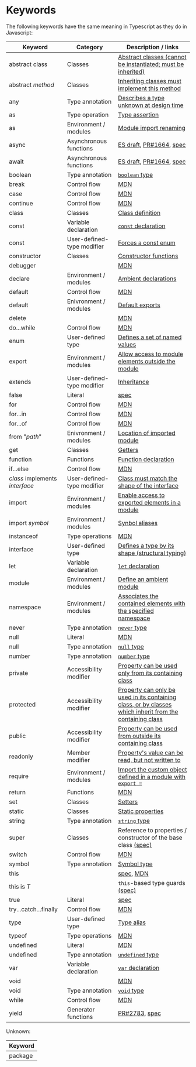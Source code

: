 # Keywords

The following keywords have the same meaning in Typescript as they do in Javascript:

Keyword | Category | Description / links
---|---|---
abstract class | Classes | [Abstract classes (cannot be instantiated; must be inherited)](Classes.md#abstract-classes)
abstract _method_ | Classes | [Inheriting classes must implement this method](Classes.md#abstract-classes)
any | Type annotation | [Describes a type unknown at design time](Basic%20Types.md#any)
as | Type operation | [Type assertion](Basic%20Types.md#type-assetions)
as | Environment / modules | [Module import renaming](Modules.md#import)
async | Asynchronous functions | [ES draft](http://tc39.github.io/ecmascript-asyncawait/), [PR#1664](https://github.com/Microsoft/TypeScript/issues/1664), [spec](https://github.com/Microsoft/TypeScript/blob/master/doc/spec.md#68-asynchronous-functions)
await | Asynchronous functions | [ES draft](http://tc39.github.io/ecmascript-asyncawait/), [PR#1664](https://github.com/Microsoft/TypeScript/issues/1664), [spec](https://github.com/Microsoft/TypeScript/blob/master/doc/spec.md#68-asynchronous-functions)
boolean | Type annotation | [`boolean` type](Basic%20Types.md#boolean)
break | Control flow | [MDN](https://developer.mozilla.org/en-US/docs/Web/JavaScript/Reference/Statements/break)
case | Control flow | [MDN](https://developer.mozilla.org/en-US/docs/Web/JavaScript/Reference/Statements/switch)
continue | Control flow | [MDN](https://developer.mozilla.org/en-US/docs/Web/JavaScript/Reference/Statements/continue)
class | Classes | [Class definition](Classes.md)
const | Variable declaration | [`const` declaration](Variable%20Declarations.md#const-declarations)
const | User-defined-type modifier | [Forces a const enum](Enums.md)
constructor | Classes | [Constructor functions](Classes.md#constructor-functions)
debugger | | [MDN](https://developer.mozilla.org/en-US/docs/Web/JavaScript/Reference/Statements/debugger)
declare | Environment / modules | [Ambient declarations](https://github.com/Microsoft/TypeScript/blob/master/doc/spec.md#12-ambients)
default | Control flow | [MDN](https://developer.mozilla.org/en-US/docs/Web/JavaScript/Reference/Statements/default)
default | Enivronment / modules | [Default exports](Modules.md#default-exports)
delete | | [MDN](https://developer.mozilla.org/en-US/docs/Web/JavaScript/Reference/Operators/delete)
do...while | Control flow | [MDN](https://developer.mozilla.org/en-US/docs/Web/JavaScript/Reference/Statements/do...while)
enum | User-defined type | [Defines a set of named values](Enums.md)
export | Environment / modules | [Allow access to module elements outside the module](Modules.md#export)
extends | User-defined-type modifier | [Inheritance](Classes.md#inheritance)
false | Literal | [spec](https://github.com/Microsoft/TypeScript/blob/master/doc/spec.md#322-the-boolean-type)
for | Control flow | [MDN](https://developer.mozilla.org/en-US/docs/Web/JavaScript/Reference/Statements/for)
for...in | Control flow | [MDN](https://developer.mozilla.org/en-US/docs/Web/JavaScript/Reference/Statements/for...in)
for...of | Control flow | [MDN](https://developer.mozilla.org/en-US/docs/Web/JavaScript/Reference/Statements/for...of)
from "_path_" | Enivronment / modules | [Location of imported module](Modules.md#import)
get | Classes | [Getters](Classes.md#accessors)
function | Functions | [Function declaration](Functions.md#functions)
if...else | Control flow | [MDN](https://developer.mozilla.org/en-US/docs/Web/JavaScript/Reference/Statements/if...else)
_class_ implements _interface_ | User-defined-type modifier | [Class must match the shape of the interface](Interfaces.md#implementing-an-interface)
import | Environment / modules | [Enable access to exported elements in a module](Modules.md#import)
import _symbol_ | Environment / modules | [Synbol aliases](Namespaces.md#aliases)
instanceof | Type operations | [MDN](https://developer.mozilla.org/en-US/docs/Web/JavaScript/Reference/Operators/instanceof)
interface | User-defined type | [Defines a type by its shape (structural typing)](Interfaces.md)
let | Variable declaration | [`let` declaration](Variable%20Declarations.md#let-declarations)
module | Environment / modules | [Define an ambient module](Modules.md#ambient-modules)
namespace | Environment / modules | [Associates the contained elements with the specified namespace](Namespaces.md)
never | Type annotation | [`never` type](https://github.com/Microsoft/TypeScript/wiki/What%27s-new-in-TypeScript#the-never-type)
null | Literal | [MDN](https://developer.mozilla.org/en-US/docs/Web/JavaScript/Reference/Global_Objects/null)
null | Type annotation | [`null` type](Basic%20Types.md#null-and-undefined)
number | Type annotation | [`number` type](Basic%20Types.md#number)
private | Accessibility modifier | [Property can be used only from its containing class](Classes.md#understanding-private)
protected | Accessibility modifier | [Property can only be used in its containing class, or by classes which inherit from the containing class](Classes.md#understanding-protected)
public | Accessibility modifier | [Property can be used from outside its containing class](Classes.md#public-by-default)
readonly | Member modifier | [Property's value can be read, but not written to](Classes.md#readonly-modifier)
require | Environment / modules | [Import the custom object defined in a module with `export =` ](Modules.md#export--and-import--require)
return | Functions | [MDN](https://developer.mozilla.org/en-US/docs/Web/JavaScript/Reference/Statements/return)
set | Classes | [Setters](Classes.md#accessors)
static | Classes | [Static properties](Classes.md#static-properties)
string | Type annotation | [`string` type](Basic%20Types.md#string)
super | Classes | Reference to properties / constructor of the base class [(spec)](https://github.com/Microsoft/TypeScript/blob/master/doc/spec.md#49-the-super-keyword)
switch | Control flow | [MDN](https://developer.mozilla.org/en-US/docs/Web/JavaScript/Reference/Statements/switch)
symbol | Type annotation | [Symbol type](Symbols.md)
this | | [spec](https://github.com/Microsoft/TypeScript/blob/master/doc/spec.md#42-the-this-keyword), [MDN](https://developer.mozilla.org/en-US/docs/Web/JavaScript/Reference/Operators/this)
this is _T_ | | `this`-based type guards [(spec)](https://github.com/Microsoft/TypeScript/blob/master/doc/spec.md#69-type-guard-functions)
true | Literal | [spec](https://github.com/Microsoft/TypeScript/blob/master/doc/spec.md#322-the-boolean-type)
try...catch...finally | Control flow | [MDN](https://developer.mozilla.org/en-US/docs/Web/JavaScript/Reference/Statements/try...catch)
type | User-defined type | [Type alias](Advanced%20Types.md#type-aliases)
typeof | Type operations | [MDN](https://developer.mozilla.org/en-US/docs/Web/JavaScript/Reference/Operators/typeof)
undefined | Literal | [MDN](https://developer.mozilla.org/en-US/docs/Web/JavaScript/Reference/Global_Objects/undefined)
undefined | Type annotation | [`undefined` type](Basic%20Types.md#null-and-undefined)
var | Variable declaration | [`var` declaration](Variable%20Declarations.md#var-declarations)
void | | [MDN](https://developer.mozilla.org/en-US/docs/Web/JavaScript/Reference/Operators/void)
void | Type annotation | [`void` type](Basic%20Types.md#void)
while | Control flow | [MDN](https://developer.mozilla.org/en-US/docs/Web/JavaScript/Reference/Statements/while)
yield | Generator functions | [PR#2783](https://github.com/Microsoft/TypeScript/issues/2873), [spec](https://github.com/Microsoft/TypeScript/blob/master/doc/spec.md#67-generator-functions)


Unknown:

Keyword |
---|
package|
